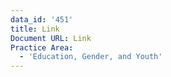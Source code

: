 ```yaml
---
data_id: '451'
title: Link
Document URL: Link
Practice Area:
  - 'Education, Gender, and Youth'
---
```

